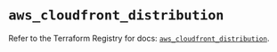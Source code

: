 # `aws_cloudfront_distribution`

Refer to the Terraform Registry for docs: [`aws_cloudfront_distribution`](https://registry.terraform.io/providers/hashicorp/aws/6.7.0/docs/resources/cloudfront_distribution).
